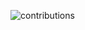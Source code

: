 ![contributions](https://github.com/AMIR-BIGGIE/AMIR-BIGGIE/assets/153823501/afa0e7b4-9d15-4382-8d29-e45c122d1c73)
